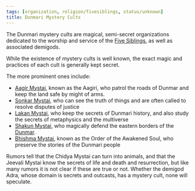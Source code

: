 ```yaml
---
tags: [organization, religion/fivesiblings, status/unknown]
title: Dunmari Mystery Cults
---
```


The Dunmari mystery cults are magical, semi-secret organizations dedicated to the worship and service of the [Five Siblings](<../../cosmology/religions/five-siblings/five-siblings.md>), as well as associated demigods. 

While the existence of mystery cults is well known, the exact magic and practices of each cult is generally kept secret. 

The more prominent ones include:
- [Aagir Mystai](<./aagir-mystai.md>), known as the Aagiri, who patrol the roads of Dunmar and keep the land safe by might of arms. 
- [Sonkar Mystai](<./sonkar-mystai.md>), who can see the truth of things and are often called to resolve disputes of justice
- [Lakan Mystai](<./lakan-mystai.md>), who keep the secrets of Dunmari history, and also study the secrets of metaphysics and the multiverse
- [Shakun Mystai](<./shakun-mystai.md>), who magically defend the eastern borders of the [Dunmar](<../../gazetteer/greater-dunmar/realms/dunmar/dunmar.md>).
- [Bhishma Mystai](<./order-of-the-awakened-soul.md>), known as the Order of the Awakened Soul, who preserve the stories of the Dunmari people

Rumors tell that the Chidya Mystai can turn into animals, and that the Jeevali Mystai know the secrets of life and death and resurrection, but like many rumors it is not clear if these are true or not. Whether the demigod Adra, whose domain is secrets and outcasts, has a mystery cult, none will speculate. 
